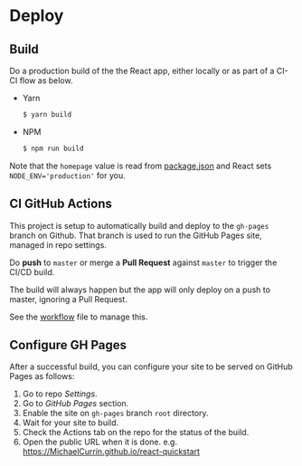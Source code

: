 # Deploy


## Build

Do a production build of the the React app, either locally or as part of a CI-CI flow as below.

- Yarn
    ```sh
    $ yarn build
    ```
- NPM
    ```sh
    $ npm run build
    ```

Note that the `homepage` value is read from [package.json](/package.json) and React sets `NODE_ENV='production'` for you.


## CI GitHub Actions

This project is setup to automatically build and deploy to the `gh-pages` branch on Github. That branch is used to run the GitHub Pages site, managed in repo settings.

Do **push** to `master` or merge a **Pull Request** against `master` to trigger the CI/CD build.

The build will always happen but the app will only deploy on a push to master, ignoring a Pull Request.

See the [workflow](/.github/workflows/main.yml) file to manage this.


## Configure GH Pages

After a successful build, you can configure your site to be served on GitHub Pages as follows:

1. Go to repo _Settings_.
2. Go to _GitHub Pages_ section.
3. Enable the site on `gh-pages` branch `root` directory.
4. Wait for your site to build.
5. Check the Actions tab on the repo for the status of the build.
6. Open the public URL when it is done. e.g. https://MichaelCurrin.github.io/react-quickstart
